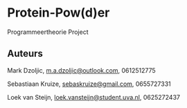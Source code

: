 # Protein-Pow(d)er

 Programmeertheorie Project

## Auteurs

Mark Dzoljic, m.a.dzoljic@outlook.com, 0612512775

Sebastiaan Kruize, sebaskruize@gmail.com, 0655727331

Loek van Steijn, loek.vansteijn@student.uva.nl, 0625272437
